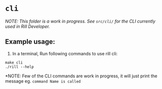 # `cli`

*NOTE: This folder is a work in progress. See `src/cli/` for the CLI currently used in Rill Developer.*

## Example usage:

1. In a terminal, Run following commands to use rill cli:
```
make cli
./rill --help 
```

*NOTE: Few of the CLI commands are work in progress, it will just print the message eg. `command Name is called`
